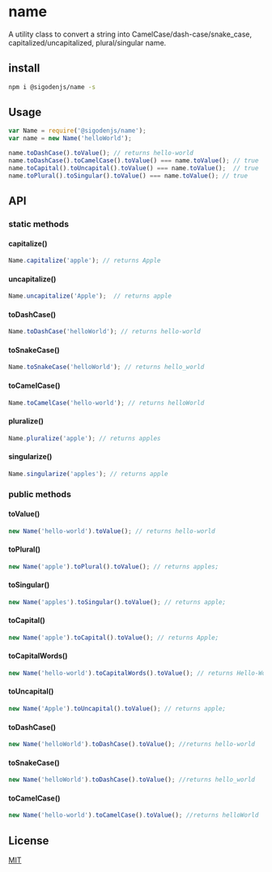 # name

A utility class to convert a string into CamelCase/dash-case/snake_case, capitalized/uncapitalized, plural/singular name.

## install

```sh
npm i @sigodenjs/name -s
```

## Usage

```js
var Name = require('@sigodenjs/name');
var name = new Name('helloWorld');

name.toDashCase().toValue(); // returns hello-world
name.toDashCase().toCamelCase().toValue() === name.toValue(); // true
name.toCapital().toUncapital().toValue() === name.toValue();  // true
name.toPlural().toSingular().toValue() === name.toValue(); // true
```

## API

### static methods

#### capitalize()
```js
Name.capitalize('apple'); // returns Apple
```

#### uncapitalize()
```js
Name.uncapitalize('Apple');  // returns apple
```

#### toDashCase()
```js
Name.toDashCase('helloWorld'); // returns hello-world
```

#### toSnakeCase()
```js
Name.toSnakeCase('helloWorld'); // returns hello_world
```

#### toCamelCase()
```js
Name.toCamelCase('hello-world'); // returns helloWorld
```

#### pluralize()
```js
Name.pluralize('apple'); // returns apples
```

#### singularize()
```js
Name.singularize('apples'); // returns apple
```

### public methods

#### toValue()
```js
new Name('hello-world').toValue(); // returns hello-world
```

#### toPlural()
```js
new Name('apple').toPlural().toValue(); // returns apples;
```

#### toSingular()
```js
new Name('apples').toSingular().toValue(); // returns apple;
```

#### toCapital()
```js
new Name('apple').toCapital().toValue(); // returns Apple;
```

#### toCapitalWords()
```js
new Name('hello-world').toCapitalWords().toValue(); // returns Hello-World;
```

#### toUncapital()
```js
new Name('Apple').toUncapital().toValue(); // returns apple;
```

#### toDashCase()
```js
new Name('helloWorld').toDashCase().toValue(); //returns hello-world
```

#### toSnakeCase()
```js
new Name('helloWorld').toDashCase().toValue(); //returns hello_world
```

#### toCamelCase()
```js
new Name('hello-world').toCamelCase().toValue(); //returns helloWorld
```

## License

[MIT](LICENSE)